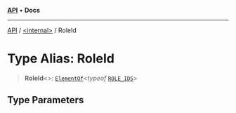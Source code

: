 [**API**](../../README.md) • **Docs**

***

[API](../../README.md) / [\<internal\>](../README.md) / RoleId

# Type Alias: RoleId

> **RoleId**\<\>: [`ElementOf`](ElementOf.md)\<*typeof* [`ROLE_IDS`](../variables/ROLE_IDS.md)\>

## Type Parameters
